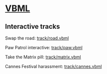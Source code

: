# [VBML](https://omega.gg/VBML)

## Interactive tracks

Swap the road: [track/road.vbml](track/road/road.vbml)

Paw Patrol interactive: [track/paw.vbml](track/paw/paw.vbml)

Take the Matrix pill: [track/matrix.vbml](track/matrix/matrix.vbml)

Cannes Festival harassment: [track/cannes.vbml](track/cannes/cannes.vbml)
